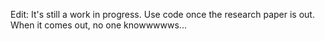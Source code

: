 Edit: It's still a work in progress. Use code once the research paper is out. When it comes out, no one knowwwwws...
